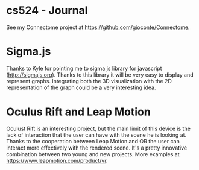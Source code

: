 # cs524 -  Journal
See my Connectome project at https://github.com/gioconte/Connectome.

# Sigma.js
Thanks to Kyle for pointing me to sigma.js library for javascript (http://sigmajs.org). Thanks to this library it will be very easy to display and represent graphs. Integrating both the 3D visualization with the 2D representation of the graph could be a very interesting idea. 

# Oculus Rift and Leap Motion
Oculust Rift is an interesting project, but the main limit of this device is the lack of interaction that the user can have with the scene he is looking at. Thanks to the cooperation between Leap Motion and OR the user can interact more effectively with the rendered scene. It's a pretty innovative combination between two young and new projects. More examples at https://www.leapmotion.com/product/vr.
 

